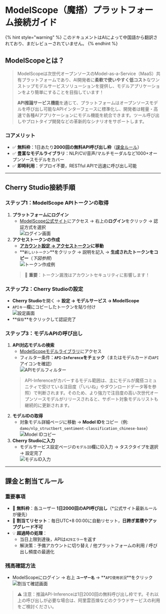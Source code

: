 # ModelScope（魔搭）プラットフォーム接続ガイド  


{% hint style="warning" %}
このドキュメントはAIによって中国語から翻訳されており、まだレビューされていません。
{% endhint %}



## ModelScopeとは？  
> ModelScopeは次世代オープンソースのModel-as-a-Service（MaaS）共有プラットフォームであり、AI開発者に**柔軟で使いやすく低コスト**なワンストップモデルサービスソリューションを提供し、モデルアプリケーションをより簡単にすることを目指しています！  
>  
> **API推論サービス機能**を通じて、プラットフォームはオープンソースモデルを呼び出し可能なAPIインターフェースに標準化し、開発者は軽量・高速で各種AIアプリケーションにモデル機能を統合できます。ツール呼び出しやプロトタイプ開発などの革新的なシナリオをサポートします。  

### コアメリット  
- ✅ **無料枠**：1日あたり**2000回の無料API呼び出し枠**（[課金ルール](##課金と割当てルール)）  
- ✅ **豊富なモデルライブラリ**：NLP/CV/音声/マルチモーダルなど1000+オープンソースモデルをカバー  
- ✅ **即時利用**：デプロイ不要，RESTful APIで迅速に呼び出し可能  

---

## Cherry Studio接続手順  
### ステップ1：ModelScope APIトークンの取得  
1. **プラットフォームにログイン**  
   - [ModelScope公式サイト](https://modelscope.cn)にアクセス → 右上の**ログイン**をクリック → 認証方式を選択  
   ![ログイン画面](../../.gitbook/assets/ModelScope/image.png)  
2. **アクセストークンの作成**  
   - **[アカウント設定 → アクセストークン](https://modelscope.cn/my/myaccesstoken)に移動**  
   - **`新しいトークン`**をクリック → 説明を記入 → **生成されたトークンをコピー**（*下図参照*）  
   ![トークン作成例](../../.gitbook/assets/ModelScope/image-7.png)  
   > 🔑 **重要**：トークン漏洩はアカウントセキュリティに影響します！  

### ステップ2：Cherry Studioの設定  
- **Cherry Studio**を開く → **設定 → モデルサービス → ModelScope**  
- `APIキー`欄にコピーしたトークンを貼り付け  
  ![設定画面](../../.gitbook/assets/ModelScope/image-2.png)  
- **`保存`**をクリックして認証完了  

### ステップ3：モデルAPIの呼び出し  
1. **API対応モデルの検索**  
   - [ModelScopeモデルライブラリ](https://modelscope.cn/models)にアクセス  
   - フィルター条件：**`API-Inference`をチェック**（またはモデルカードの`API`アイコンを確認）  
   ![APIモデルフィルター](../../.gitbook/assets/ModelScope/image-3.png)  
   > API-Inferenceがカバーするモデル範囲は、主にモデルが魔搭コミュニティで受けている注目度（「いいね」やダウンロードデータ等を参照）で判断されます。そのため、より強力で注目度の高い次世代オープンソースモデルがリリースされると、サポート対象モデルリストも継続的に更新されます。  
2. **モデルIDの取得**  
   - 対象モデル詳細ページに移動 → **Model ID**をコピー（例: `damo/nlp_structbert_sentiment-classification_chinese-base`）  
   ![Model IDコピー](../../.gitbook/assets/ModelScope/image-5.png)  
3. **Cherry Studioに入力**  
   - モデルサービス設定ページの`モデルID`欄にID入力 → タスクタイプを選択 → 設定完了  
   ![モデルID入力](../../.gitbook/assets/ModelScope/image-6.png)  

---

## 課金と割当てルール  
### 重要事項  
- 🎫 **無料枠**：各ユーザー **1日2000回のAPI呼び出し**（*公式サイト最新ルールが優先）  
- 🔁 **割当てリセット**：毎日UTC+8 00:00に自動リセット，**日跨ぎ累積やアップグレード不可**  
- 💡 **超過時の処理**：  
  - 当日上限到達後，APIは`429エラー`を返す  
  - 解決策：予備アカウントに切り替え / 他プラットフォームの利用 / 呼び出し頻度の最適化  

### 残高確認方法  
- ModelScopeにログイン → 右上 **`ユーザー名`** → **`API使用状況`**をクリック  
  ![割当て確認画面](../../.gitbook/assets/ModelScope/image-8.png)  

> ⚠️ 注意：推論API-Inferenceは1日2000回の無料呼び出し枠です。それ以上の呼び出しが必要な場合は、阿里雲百煉などのクラウドサービスの利用をご検討ください。